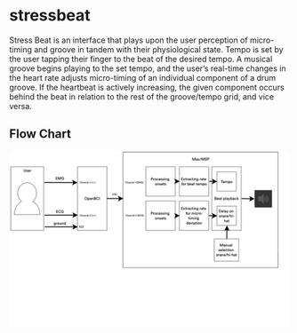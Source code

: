 # stressbeat

Stress Beat is an interface that plays upon the
user perception of micro-timing and groove in
tandem with their physiological state. Tempo is
set by the user tapping their finger to the beat
of the desired tempo. A musical groove begins
playing to the set tempo, and the user’s real-time
changes in the heart rate adjusts micro-timing
of an individual component of a drum groove.
If the heartbeat is actively increasing, the given
component occurs behind the beat in relation to
the rest of the groove/tempo grid, and vice versa.


## Flow Chart
![alt text](https://github.com/nol-alb/stressbeat/blob/main/images/updateddiagram.png)

